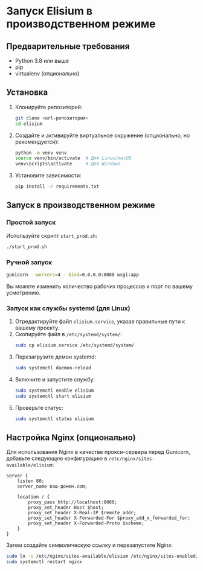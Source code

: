 # Запуск Elisium в производственном режиме

## Предварительные требования

- Python 3.8 или выше
- pip
- virtualenv (опционально)

## Установка

1. Клонируйте репозиторий:
   ```bash
   git clone <url-репозитория>
   cd elisium
   ```

2. Создайте и активируйте виртуальное окружение (опционально, но рекомендуется):
   ```bash
   python -m venv venv
   source venv/bin/activate  # Для Linux/macOS
   venv\Scripts\activate     # Для Windows
   ```

3. Установите зависимости:
   ```bash
   pip install -r requirements.txt
   ```

## Запуск в производственном режиме

### Простой запуск

Используйте скрипт `start_prod.sh`:

```bash
./start_prod.sh
```

### Ручной запуск

```bash
gunicorn --workers=4 --bind=0.0.0.0:8080 wsgi:app
```

Вы можете изменить количество рабочих процессов и порт по вашему усмотрению.

### Запуск как службы systemd (для Linux)

1. Отредактируйте файл `elisium.service`, указав правильные пути к вашему проекту.
2. Скопируйте файл в `/etc/systemd/system/`:
   ```bash
   sudo cp elisium.service /etc/systemd/system/
   ```
3. Перезагрузите демон systemd:
   ```bash
   sudo systemctl daemon-reload
   ```
4. Включите и запустите службу:
   ```bash
   sudo systemctl enable elisium
   sudo systemctl start elisium
   ```
5. Проверьте статус:
   ```bash
   sudo systemctl status elisium
   ```

## Настройка Nginx (опционально)

Для использования Nginx в качестве прокси-сервера перед Gunicorn, добавьте следующую конфигурацию в `/etc/nginx/sites-available/elisium`:

```nginx
server {
    listen 80;
    server_name ваш-домен.com;

    location / {
        proxy_pass http://localhost:8080;
        proxy_set_header Host $host;
        proxy_set_header X-Real-IP $remote_addr;
        proxy_set_header X-Forwarded-For $proxy_add_x_forwarded_for;
        proxy_set_header X-Forwarded-Proto $scheme;
    }
}
```

Затем создайте символическую ссылку и перезапустите Nginx:

```bash
sudo ln -s /etc/nginx/sites-available/elisium /etc/nginx/sites-enabled/
sudo systemctl restart nginx
``` 
